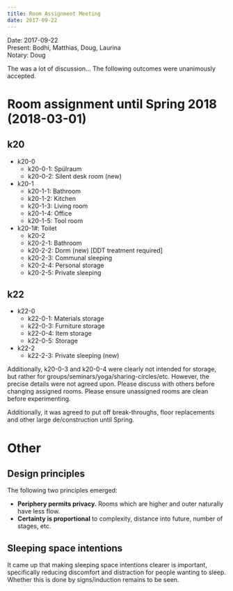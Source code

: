 ```yaml
---
title: Room Assignment Meeting
date: 2017-09-22
---
```


Date: 2017-09-22  
Present: Bodhi, Matthias, Doug, Laurina  
Notary: Doug  

The was a lot of discussion... The following outcomes were unanimously accepted.

# Room assignment until Spring 2018 (2018-03-01)
## k20
* k20-0
  * k20-0-1: Spülraum
  * k20-0-2: Silent desk room (new)
* k20-1
  * k20-1-1: Bathroom 
  * k20-1-2: Kitchen 
  * k20-1-3: Living room 
  * k20-1-4: Office
  * k20-1-5: Tool room
* k20-1#: Toilet 
  * k20-2
  * k20-2-1: Bathroom 
  * k20-2-2: Dorm (new) [DDT treatment required]
  * k20-2-3: Communal sleeping
  * k20-2-4: Personal storage 
  * k20-2-5: Private sleeping
  
## k22
* k22-0
  * k22-0-1: Materials storage
  * k22-0-3: Furniture storage
  * k22-0-4: Item storage
  * k22-0-5: Storage
* k22-2
  * k22-2-3: Private sleeping (new)
  
Additionally, k20-0-3 and k20-0-4 were clearly not intended for storage, but rather for groups/seminars/yoga/sharing-circles/etc. However, the precise details were not agreed upon. Please discuss with others before changing assigned rooms. Please ensure unassigned rooms are clean before experimenting.

Additionally, it was agreed to put off break-throughs, floor replacements and other large de/construction until Spring.

# Other
## Design principles
The following two principles emerged:
* **Periphery permits privacy.** Rooms which are higher and outer naturally have less flow.
* **Certainty is proportional** to complexity, distance into future, number of stages, etc.

## Sleeping space intentions
It came up that making sleeping space intentions clearer is important, specifically reducing discomfort and distraction for people wanting to sleep. Whether this is done by signs/induction remains to be seen.
